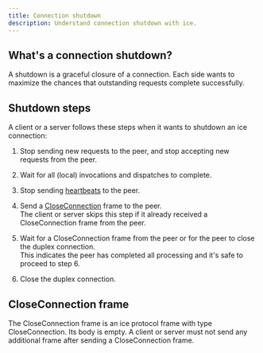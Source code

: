 ```yaml
---
title: Connection shutdown
description: Understand connection shutdown with ice.
---
```




## What's a connection shutdown?

A shutdown is a graceful closure of a connection. Each side wants to maximize the chances that outstanding requests
complete successfully.

## Shutdown steps

A client or a server follows these steps when it wants to shutdown an ice connection:

1. Stop sending new requests to the peer, and stop accepting new requests from the peer.

2. Wait for all (local) invocations and dispatches to complete.

3. Stop sending [heartbeats](connection-establishment#validate-connection-frame) to the peer.

4. Send a [CloseConnection](#close-connection-frame) frame to the peer.\
The client or server skips this step if it already received a CloseConnection frame from the peer.

5. Wait for a CloseConnection frame from the peer or for the peer to close the duplex connection.\
This indicates the peer has completed all processing and it's safe to proceed to step 6.

6. Close the duplex connection.

## CloseConnection frame

The CloseConnection frame is an ice protocol frame with type CloseConnection. Its body is empty. A client or server
must not send any additional frame after sending a CloseConnection frame.
